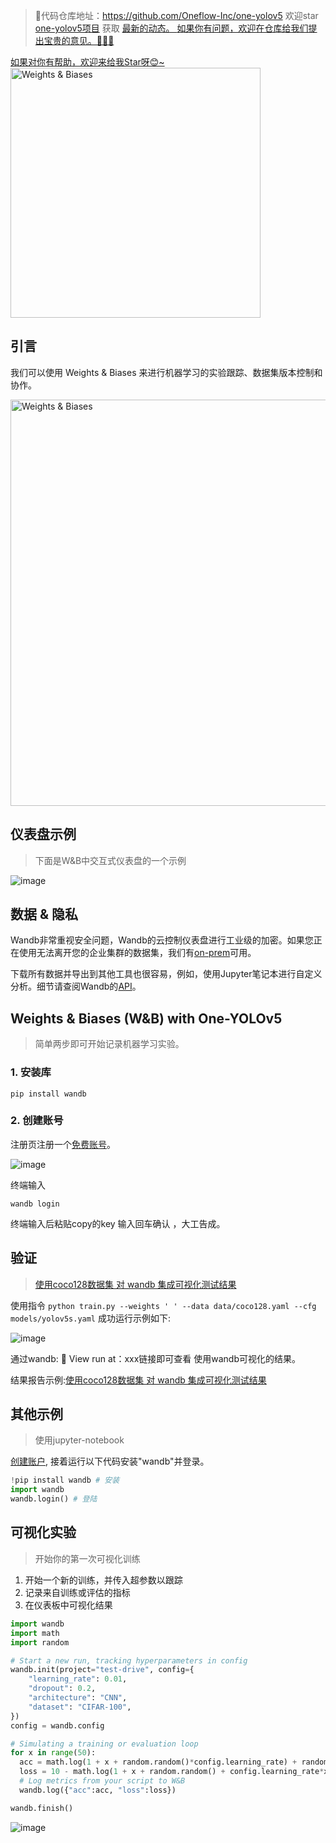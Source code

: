 >🎉代码仓库地址：<a href="https://github.com/Oneflow-Inc/one-yolov5" target="blank">https://github.com/Oneflow-Inc/one-yolov5</a>
欢迎star [one-yolov5项目](https://github.com/Oneflow-Inc/one-yolov5) 获取 <a href="https://github.com/Oneflow-Inc/one-yolov5/tags" target="blank" > 最新的动态。 </a>
<a href="https://github.com/Oneflow-Inc/one-yolov5/issues/new"  target="blank"  > 如果你有问题，欢迎在仓库给我们提出宝贵的意见。🌟🌟🌟 </a>
<a href="https://github.com/Oneflow-Inc/one-yolov5" target="blank" >
如果对你有帮助，欢迎来给我Star呀😊~  </a>

<img src="https://user-images.githubusercontent.com/109639975/205025624-f1f767f0-efce-4018-82ce-e35777b5c61a.png" width="400" alt="Weights & Biases" />



## 引言
我们可以使用 Weights & Biases 来进行机器学习的实验跟踪、数据集版本控制和协作。

<div><img /></div>

<img src="https://user-images.githubusercontent.com/109639975/205025761-f1bb0aea-3b43-484e-9259-7e5966fa8689.png" width="650" alt="Weights & Biases" />

<div><img /></div>

##  仪表盘示例
> 下面是W&B中交互式仪表盘的一个示例

![image](https://user-images.githubusercontent.com/109639975/205029427-ae42bb53-926a-49bd-8728-d45de5b954b8.png)


## 数据 & 隐私
Wandb非常重视安全问题，Wandb的云控制仪表盘进行工业级的加密。如果您正在使用无法离开您的企业集群的数据集，我们有[on-prem](https://docs.wandb.com/self-hosted)可用。

下载所有数据并导出到其他工具也很容易，例如，使用Jupyter笔记本进行自定义分析。细节请查阅Wandb的[API](https://docs.wandb.com/library/api)。


## **Weights & Biases** (W&B) with One-YOLOv5

> 简单两步即可开始记录机器学习实验。


### 1. 安装库

```shell
pip install wandb
```

### 2. 创建账号

注册页注册一个[免费账号](https://wandb.ai/login?signup=true)。

![image](https://user-images.githubusercontent.com/109639975/204803891-9e0bdd4f-05b3-40d4-8b26-f609d8123f2f.png)

终端输入
```shell 
wandb login
```
终端输入后粘贴copy的key 输入回车确认 ，大工告成。

## 验证

> [使用coco128数据集 对 wandb 集成可视化测试结果](https://wandb.ai/wearmheart/YOLOv5/runs/3si719qd?workspace=user-wearmheart)


使用指令 ` python train.py --weights ' ' --data data/coco128.yaml --cfg models/yolov5s.yaml `
成功运行示例如下:

![image](https://user-images.githubusercontent.com/109639975/204806938-58fe5e40-b82a-4584-b764-8ea4f2107091.png)

通过wandb: 🚀 View run at：xxx链接即可查看 使用wandb可视化的结果。

结果报告示例:[使用coco128数据集 对 wandb 集成可视化测试结果](https://wandb.ai/wearmheart/YOLOv5/runs/3si719qd?workspace=user-wearmheart)

## 其他示例

> 使用jupyter-notebook

[创建账户](wandb.ai), 
接着运行以下代码安装"wandb"并登录。


```python
!pip install wandb # 安装
import wandb
wandb.login() # 登陆
```


## 可视化实验

> 开始你的第一次可视化训练


1. 开始一个新的训练，并传入超参数以跟踪
2. 记录来自训练或评估的指标
3. 在仪表板中可视化结果


```python
import wandb
import math
import random

# Start a new run, tracking hyperparameters in config
wandb.init(project="test-drive", config={
    "learning_rate": 0.01,
    "dropout": 0.2,
    "architecture": "CNN",
    "dataset": "CIFAR-100",
})
config = wandb.config

# Simulating a training or evaluation loop
for x in range(50):
  acc = math.log(1 + x + random.random()*config.learning_rate) + random.random() + config.dropout
  loss = 10 - math.log(1 + x + random.random() + config.learning_rate*x) + random.random() + config.dropout
  # Log metrics from your script to W&B
  wandb.log({"acc":acc, "loss":loss})

wandb.finish() 
```

![image](https://user-images.githubusercontent.com/109639975/205026937-dad46966-833c-41d7-98b9-7db51ab3b618.png)




